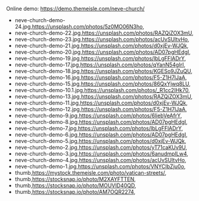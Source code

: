 Online demo: https://demo.themeisle.com/neve-church/



- neve-church-demo-24.jpg,https://unsplash.com/photos/5z0MO06N3ho,
- neve-church-demo-22.jpg,https://unsplash.com/photos/RAZQiZOX3mU,
- neve-church-demo-23.jpg,https://unsplash.com/photos/acUvSUltvHo,
- neve-church-demo-21.jpg,https://unsplash.com/photos/d0xjEv-WJQk,
- neve-church-demo-20.jpg,https://unsplash.com/photos/AD07pgHEdgI,
- neve-church-demo-19.jpg,https://unsplash.com/photos/lbLgFFlADrY,
- neve-church-demo-17.jpg,https://unsplash.com/photos/qYanN54gIrI,
- neve-church-demo-18.jpg,https://unsplash.com/photos/KGESo9JZuQU,
- neve-church-demo-16.jpg,https://unsplash.com/photos/F5-Z1H7lJaA,
- neve-church-demo-15.jpg,https://unsplash.com/photos/86QxYjwq8LU,
- neve-church-demo-10.1.jpg,https://unsplash.com/photos/_R1cc2IHk70,
- neve-church-demo-13.jpg,https://unsplash.com/photos/RAZQiZOX3mU,
- neve-church-demo-11.jpg,https://unsplash.com/photos/d0xjEv-WJQk,
- neve-church-demo-12.jpg,https://unsplash.com/photos/F5-Z1H7lJaA,
- neve-church-demo-9.jpg,https://unsplash.com/photos/6liebVeAfrY,
- neve-church-demo-8.jpg,https://unsplash.com/photos/AD07pgHEdgI,
- neve-church-demo-7.jpg,https://unsplash.com/photos/lbLgFFlADrY,
- neve-church-demo-6.jpg,https://unsplash.com/photos/AD07pgHEdgI,
- neve-church-demo-5.jpg,https://unsplash.com/photos/d0xjEv-WJQk,
- neve-church-demo-2.jpg,https://unsplash.com/photos/yT71caKUv9U,
- neve-church-demo-3.jpg,https://unsplash.com/photos/6anudmpILw4,
- neve-church-demo-4.jpg,https://unsplash.com/photos/acUvSUltvHo,
- neve-church-demo-1.jpg,https://unsplash.com/photos/VNYCIbZju0o,
- thumb,https://mystock.themeisle.com/photo/vatican-streets/,
- thumb,https://stocksnap.io/photo/M2XAYFTTEN,
- thumb,https://stocksnap.io/photo/MOUVID40QD,
- thumb,https://stocksnap.io/photo/AM7OQR2274,
